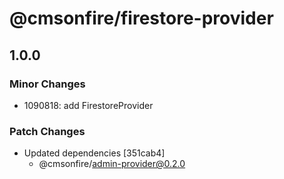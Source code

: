 # @cmsonfire/firestore-provider

## 1.0.0
### Minor Changes

- 1090818: add FirestoreProvider

### Patch Changes

- Updated dependencies [351cab4]
  - @cmsonfire/admin-provider@0.2.0
